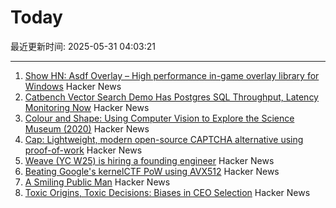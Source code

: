 # Today

最近更新时间: 2025-05-31 04:03:21

--- 
1. [Show HN: Asdf Overlay – High performance in-game overlay library for Windows](https://github.com/storycraft/asdf-overlay) Hacker News
2. [Catbench Vector Search Demo Has Postgres SQL Throughput, Latency Monitoring Now](https://tanelpoder.com/posts/catbench-vector-search-query-throughput-latency-monitoring/) Hacker News
3. [Colour and Shape: Using Computer Vision to Explore the Science Museum (2020)](https://lab.sciencemuseum.org.uk/colour-shape-using-computer-vision-to-explore-the-science-museum-c4b4f1cbd72c) Hacker News
4. [Cap: Lightweight, modern open-source CAPTCHA alternative using proof-of-work](https://capjs.js.org/) Hacker News
5. [Weave (YC W25) is hiring a founding engineer](https://www.ycombinator.com/companies/weave-3/jobs) Hacker News
6. [Beating Google's kernelCTF PoW using AVX512](https://anemato.de/blog/kctf-vdf) Hacker News
7. [A Smiling Public Man](https://salmagundi.skidmore.edu/articles/1407-a-smiling-public-man) Hacker News
8. [Toxic Origins, Toxic Decisions: Biases in CEO Selection](https://papers.ssrn.com/sol3/papers.cfm?abstract_id=5270031) Hacker News
